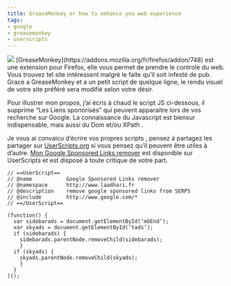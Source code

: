 ```yaml
---
title: GreaseMonkey or how to enhance you web experience
tags:
- google
- greasemonkey
- userscripts
---
```

<img class="thumbnail pull-left" src="/images/post/greasemonkey.gif" />
[GreaseMonkey](https://addons.mozilla.org/fr/firefox/addon/748) est une extension pour Firefox, elle vous permet de prendre le controle du web. Vous trouvez tel site intéressent malgré le faite qu’il soit infesté de pub. Grace a GreaseMonkey et a un petit script de quelque ligne, le rendu visuel de votre site préféré sera modifié selon votre désir.

Pour illustrer mon propos, j’ai écris à chaud le script JS ci-dessous, il supprime “Les Liens sponorisés” qui peuvent apparaitre lors de vos recherche sur Google. La connaissance du Javascript est biensur indispensable, mais aussi du Dom et/ou XPath .

Je vous ai convaicu d’écrire vos propres scripts , pensez à partagez les partager sur [UserScripts.org](http://userscripts.org/) si vous pensez qu’il peuvent être utiles à d’autre. [Mon Google Sponsored Links remover](http://userscripts.org/scripts/show/38984) est disponible sur UserScripts et est disposé à toute critique de votre part.

    // ==UserScript==
    // @name           Google Sponsored Links remover
    // @namespace      http://www.laadhari.fr
    // @description    remove google sponsored links from SERPS
    // @include        http://www.google.com/*
    // ==/UserScript==
     
    (function() {
      var sidebarads = document.getElementById(‘mbEnd’);
      var skyads = document.getElementById(‘tads’);
      if (sidebarads) {
        sidebarads.parentNode.removeChild(sidebarads);
        }
      if (skyads) {
        skyads.parentNode.removeChild(skyads);
        }  
      }
    )();
